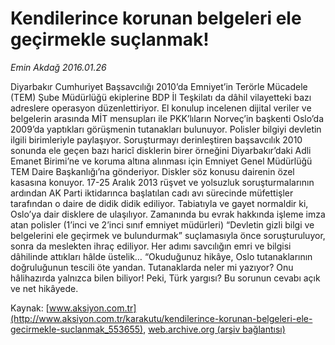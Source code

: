 # Kendilerince korunan belgeleri ele geçirmekle suçlanmak!

*Emin Akdağ 2016.01.26*

<div class="pNewsDetailMainContent ctx_content" itemprop="articleBody">
 <p>
  Diyarbakır Cumhuriyet Başsavcılığı 2010’da Emniyet’in Terörle Mücadele (TEM) Şube Müdürlüğü ekiplerine BDP İl Teşkilatı da dâhil vilayetteki bazı adreslere operasyon düzenlettiriyor. El konulup incelenen dijital veriler ve belgelerin arasında MİT mensupları ile PKK’lıların Norveç’in başkenti Oslo’da 2009’da yaptıkları görüşmenin tutanakları bulunuyor. Polisler bilgiyi devletin ilgili birimleriyle paylaşıyor. Soruşturmayı derinleştiren başsavcılık 2010 sonunda ele geçen bazı haricî disklerin birer örneğini Diyarbakır’daki Adli Emanet Birimi’ne ve koruma altına alınması için Emniyet Genel Müdürlüğü TEM Daire Başkanlığı’na gönderiyor. Diskler söz konusu dairenin özel kasasına konuyor. 17-25 Aralık 2013 rüşvet ve yolsuzluk soruşturmalarının ardından AK Parti iktidarınca başlatılan cadı avı sürecinde müfettişler tarafından o daire de didik didik ediliyor. Tabiatıyla ve gayet normaldir ki, Oslo’ya dair disklere de ulaşılıyor. Zamanında bu evrak hakkında işleme imza atan polisler (1’inci ve 2’inci sınıf emniyet müdürleri) “Devletin gizli bilgi ve belgelerini ele geçirmek ve bulundurmak” suçlamasıyla önce soruşturuluyor, sonra da meslekten ihraç ediliyor. Her adımı savcılığın emri ve bilgisi dâhilinde attıkları hâlde üstelik… “Okuduğunuz hikâye, Oslo tutanaklarının doğruluğunun tescili öte yandan. Tutanaklarda neler mi yazıyor? Onu hâlihazırda yalnızca bilen biliyor! Peki, Türk yargısı? Bu sorunun cevabı açık ve net hikâyede.
 </p>
</div>


Kaynak: [www.aksiyon.com.tr](http://www.aksiyon.com.tr/karakutu/kendilerince-korunan-belgeleri-ele-gecirmekle-suclanmak_553655), [web.archive.org (arşiv bağlantısı)](http://web.archive.org/web/20160213020712/http://www.aksiyon.com.tr/karakutu/kendilerince-korunan-belgeleri-ele-gecirmekle-suclanmak_553655)
